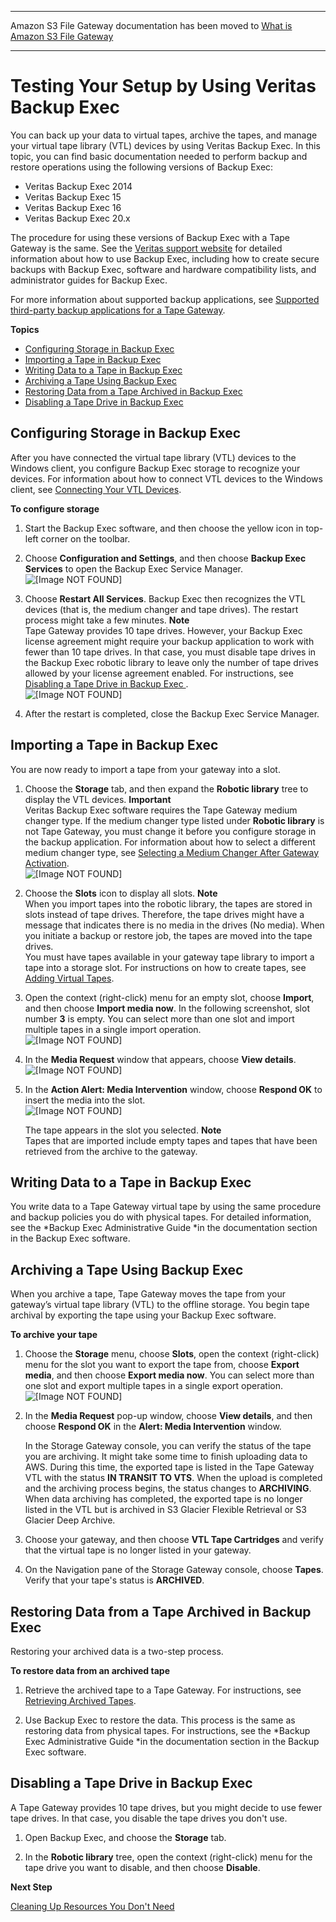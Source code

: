 --------

Amazon S3 File Gateway documentation has been moved to [What is Amazon S3 File Gateway](https://docs.aws.amazon.com/filegateway/latest/files3/WhatIsStorageGateway.html)

--------

# Testing Your Setup by Using Veritas Backup Exec<a name="backup-BackupExec"></a>

You can back up your data to virtual tapes, archive the tapes, and manage your virtual tape library \(VTL\) devices by using Veritas Backup Exec\. In this topic, you can find basic documentation needed to perform backup and restore operations using the following versions of Backup Exec: 
+ Veritas Backup Exec 2014
+ Veritas Backup Exec 15
+ Veritas Backup Exec 16
+ Veritas Backup Exec 20\.x

The procedure for using these versions of Backup Exec with a Tape Gateway is the same\. See the [Veritas support website](https://www.veritas.com/support/) for detailed information about how to use Backup Exec, including how to create secure backups with Backup Exec, software and hardware compatibility lists, and administrator guides for Backup Exec\.

For more information about supported backup applications, see [Supported third\-party backup applications for a Tape Gateway](Requirements.md#requirements-backup-sw-for-vtl)\.

**Topics**
+ [Configuring Storage in Backup Exec](#BE-configure-storage)
+ [Importing a Tape in Backup Exec](#BE-import-tape)
+ [Writing Data to a Tape in Backup Exec](#BE-write-data-to-tape)
+ [Archiving a Tape Using Backup Exec](#BE-archive-tapes)
+ [Restoring Data from a Tape Archived in Backup Exec](#BE-restore-tape)
+ [Disabling a Tape Drive in Backup Exec](#BE-disable-tape-drive)

## Configuring Storage in Backup Exec<a name="BE-configure-storage"></a>

After you have connected the virtual tape library \(VTL\) devices to the Windows client, you configure Backup Exec storage to recognize your devices\. For information about how to connect VTL devices to the Windows client, see [Connecting Your VTL Devices](GettingStarted-create-tape-gateway.md#GettingStartedAccessTapesVTL)\.

**To configure storage**

1. Start the Backup Exec software, and then choose the yellow icon in top\-left corner on the toolbar\.

1. Choose **Configuration and Settings**, and then choose **Backup Exec Services** to open the Backup Exec Service Manager\.  
![\[Image NOT FOUND\]](http://docs.aws.amazon.com/storagegateway/latest/userguide/images/BE14MenuIcon2.png)

1. Choose **Restart All Services**\. Backup Exec then recognizes the VTL devices \(that is, the medium changer and tape drives\)\. The restart process might take a few minutes\.
**Note**  
Tape Gateway provides 10 tape drives\. However, your Backup Exec license agreement might require your backup application to work with fewer than 10 tape drives\. In that case, you must disable tape drives in the Backup Exec robotic library to leave only the number of tape drives allowed by your license agreement enabled\. For instructions, see [Disabling a Tape Drive in Backup Exec ](#BE-disable-tape-drive)\.  
![\[Image NOT FOUND\]](http://docs.aws.amazon.com/storagegateway/latest/userguide/images/BEServiceManager2.png)

1. After the restart is completed, close the Backup Exec Service Manager\.

## Importing a Tape in Backup Exec<a name="BE-import-tape"></a>

You are now ready to import a tape from your gateway into a slot\.

1. Choose the **Storage** tab, and then expand the **Robotic library** tree to display the VTL devices\. 
**Important**  
Veritas Backup Exec software requires the Tape Gateway medium changer type\. If the medium changer type listed under **Robotic library** is not Tape Gateway, you must change it before you configure storage in the backup application\. For information about how to select a different medium changer type, see [Selecting a Medium Changer After Gateway Activation](resource_vtl-devices.md#change-mediumchanger-vtl)\.  
![\[Image NOT FOUND\]](http://docs.aws.amazon.com/storagegateway/latest/userguide/images/BE14ShowVTLDevices2.png)

1. Choose the **Slots** icon to display all slots\. 
**Note**  
When you import tapes into the robotic library, the tapes are stored in slots instead of tape drives\. Therefore, the tape drives might have a message that indicates there is no media in the drives \(No media\)\. When you initiate a backup or restore job, the tapes are moved into the tape drives\.  
You must have tapes available in your gateway tape library to import a tape into a storage slot\. For instructions on how to create tapes, see [Adding Virtual Tapes](managing-gateway-vtl.md#creating-virtual-tapes-vtl)\.

1. Open the context \(right\-click\) menu for an empty slot, choose **Import**, and then choose **Import media now**\. In the following screenshot, slot number **3** is empty\. You can select more than one slot and import multiple tapes in a single import operation\.  
![\[Image NOT FOUND\]](http://docs.aws.amazon.com/storagegateway/latest/userguide/images/BE14-import-media-now2.png)

1. In the **Media Request** window that appears, choose **View details**\.   
![\[Image NOT FOUND\]](http://docs.aws.amazon.com/storagegateway/latest/userguide/images/BE14-DetailsLink2.png)

1. In the **Action Alert: Media Intervention** window, choose **Respond OK** to insert the media into the slot\.  
![\[Image NOT FOUND\]](http://docs.aws.amazon.com/storagegateway/latest/userguide/images/BE-ResponseOK2.png)

   The tape appears in the slot you selected\.
**Note**  
Tapes that are imported include empty tapes and tapes that have been retrieved from the archive to the gateway\.

## Writing Data to a Tape in Backup Exec<a name="BE-write-data-to-tape"></a>

You write data to a Tape Gateway virtual tape by using the same procedure and backup policies you do with physical tapes\. For detailed information, see the *Backup Exec Administrative Guide *in the documentation section in the Backup Exec software\.

## Archiving a Tape Using Backup Exec<a name="BE-archive-tapes"></a>

When you archive a tape, Tape Gateway moves the tape from your gateway’s virtual tape library \(VTL\) to the offline storage\. You begin tape archival by exporting the tape using your Backup Exec software\.

**To archive your tape**

1. Choose the **Storage** menu, choose **Slots**, open the context \(right\-click\) menu for the slot you want to export the tape from, choose **Export media**, and then choose **Export media now**\. You can select more than one slot and export multiple tapes in a single export operation\.  
![\[Image NOT FOUND\]](http://docs.aws.amazon.com/storagegateway/latest/userguide/images/BE14-ExportMedia2.png)

1. In the **Media Request** pop\-up window, choose **View details**, and then choose **Respond OK** in the **Alert: Media Intervention** window\. 

   In the Storage Gateway console, you can verify the status of the tape you are archiving\. It might take some time to finish uploading data to AWS\. During this time, the exported tape is listed in the Tape Gateway VTL with the status **IN TRANSIT TO VTS**\. When the upload is completed and the archiving process begins, the status changes to **ARCHIVING**\. When data archiving has completed, the exported tape is no longer listed in the VTL but is archived in S3 Glacier Flexible Retrieval or S3 Glacier Deep Archive\.

1. Choose your gateway, and then choose **VTL Tape Cartridges** and verify that the virtual tape is no longer listed in your gateway\. 

1. On the Navigation pane of the Storage Gateway console, choose **Tapes**\. Verify that your tape's status is **ARCHIVED**\.

## Restoring Data from a Tape Archived in Backup Exec<a name="BE-restore-tape"></a>

Restoring your archived data is a two\-step process\.

**To restore data from an archived tape**

1. Retrieve the archived tape to a Tape Gateway\. For instructions, see [Retrieving Archived Tapes](managing-gateway-vtl.md#retrieving-archived-tapes-vtl)\.

1. Use Backup Exec to restore the data\. This process is the same as restoring data from physical tapes\. For instructions, see the *Backup Exec Administrative Guide *in the documentation section in the Backup Exec software\.

## Disabling a Tape Drive in Backup Exec<a name="BE-disable-tape-drive"></a>

A Tape Gateway provides 10 tape drives, but you might decide to use fewer tape drives\. In that case, you disable the tape drives you don't use\.

1. Open Backup Exec, and choose the **Storage** tab\.

1. In the **Robotic library** tree, open the context \(right\-click\) menu for the tape drive you want to disable, and then choose **Disable**\.

**Next Step**

[Cleaning Up Resources You Don't Need](GettingStartedWhatsNextStep3-vtl.md#cleanup-vtl)